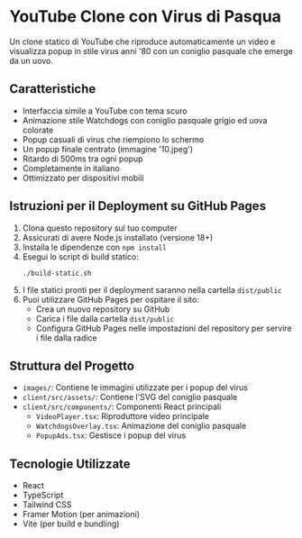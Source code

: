 # YouTube Clone con Virus di Pasqua

Un clone statico di YouTube che riproduce automaticamente un video e visualizza popup in stile virus anni '80 con un coniglio pasquale che emerge da un uovo.

## Caratteristiche

- Interfaccia simile a YouTube con tema scuro
- Animazione stile Watchdogs con coniglio pasquale grigio ed uova colorate
- Popup casuali di virus che riempiono lo schermo
- Un popup finale centrato (immagine '10.jpeg')
- Ritardo di 500ms tra ogni popup
- Completamente in italiano
- Ottimizzato per dispositivi mobili

## Istruzioni per il Deployment su GitHub Pages

1. Clona questo repository sul tuo computer
2. Assicurati di avere Node.js installato (versione 18+)
3. Installa le dipendenze con `npm install`
4. Esegui lo script di build statico:
   ```
   ./build-static.sh
   ```
5. I file statici pronti per il deployment saranno nella cartella `dist/public`
6. Puoi utilizzare GitHub Pages per ospitare il sito:
   - Crea un nuovo repository su GitHub
   - Carica i file dalla cartella `dist/public`
   - Configura GitHub Pages nelle impostazioni del repository per servire i file dalla radice

## Struttura del Progetto

- `images/`: Contiene le immagini utilizzate per i popup del virus
- `client/src/assets/`: Contiene l'SVG del coniglio pasquale
- `client/src/components/`: Componenti React principali
  - `VideoPlayer.tsx`: Riproduttore video principale
  - `WatchdogsOverlay.tsx`: Animazione del coniglio pasquale
  - `PopupAds.tsx`: Gestisce i popup del virus

## Tecnologie Utilizzate

- React
- TypeScript
- Tailwind CSS
- Framer Motion (per animazioni)
- Vite (per build e bundling)